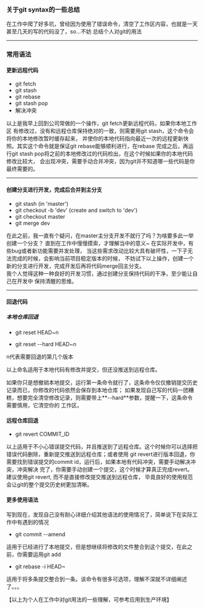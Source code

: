 ### 关于git syntax的一些总结
在工作中爬了好多坑，曾经因为使用了错误命令，清空了工作区内容，也就是一天甚至几天的写的代码没了，so...不妨
总结个人对git的用法

---

### 常用语法

#### 更新远程代码

* git fetch 
* git stash 
* git rebase
* git stash pop
* 解决冲突

以上是我早上回到公司常做的一个操作，git fetch更新远程代码，如果你本地工作区
有修改过，没有和远程仓库保持绝对的一致，则需要用git stash，这个命令会将你的本地修改暂时缓存起来，
并使你的本地代码指向最近一次的远程更新快照。其实这个命令就是保证git rebase能够顺利进行，在rebase
完成之后，再运行git stash pop将之前的本地修改过的代码检出，在这个时候如果你的本地代码修改比较大，
会出现冲突，需要手动合并冲突，因为git并不知道哪一些代码是你最终需要的。

***

#### 创建分支进行开发，完成后合并到主分支

* git stash (in 'master')
* git checkout -b 'dev' (create and switch to 'dev')
* git checkout master
* git merge dev

在此之前，我一直有个疑问，在master主分支开发不就行了吗？为啥要多此一举创建一个分支？
直到在工作中慢慢摸索，才理解当中的意义~ 在实际开发中，有些bug或者新功能需要并发处理，
当这些需求改动比较大具有破坏性，一下子无法完成的时候，会影响当前项目稳定版本的时候，
不妨试下以上操作，创建一个新的分支进行开发，完成开发后再将代码merge回主分支。  
我个人觉得这种一种良好的开发习惯，通过创建分支保持代码的干净，至少能让自己在开发中
保持清醒的思维。

---

#### 回退代码

##### 本地仓库回退

* git reset HEAD~n

* git reset --hard HEAD~n

n代表需要回退的第几个版本

以上命名适用于本地代码有修改并提交，但还没推送到远程仓库。  

如果你只是想撤销本地提交，运行第一条命令就行了，这条命令仅仅撤销提交历史记录而已，你修改的代码依然会保存到本地仓库；
如果发现自己写的代码一团糟糕，想要完全清空修改记录，则需要带上**--hard**参数，提醒一下，这条命令需要慎用，它清空你的
工作区。

#### 远程仓库回退

* git revert COMMIT_ID

以上适用于不小心错误提交代码，并且推送到了远程仓库。这个时候你可以选择把错误代码删除，重新提交推送到远程仓库；或者使用
git revert进行版本回退，你需要找到错误提交的commit id，运行后，如果本地有代码冲突，需要手动解决冲突，冲突解决
完了，你需要手动创建一个提交，这个时候才算真正完成revert。建议使用git revert, 而不是直接修改提交推送到远程仓库，
毕竟良好的使用规范会让git的整个提交历史树更加清晰。


#### 更多使用语法

写到现在，发现自己没有耐心详细介绍其他语法的使用情况了，简单说下在实际工作中有遇到的情况

* git commit --amend

适用于已经进行了本地提交，但是想继续将修改的文件整合到这个提交，在此之前，你需要运用git add

* git rebase -i HEAD~<n>

适用于将多条提交整合到一条。该命令有很多可选项，理解不深就不详细阐述了。。。


【以上为个人在工作中对git用法的一些理解，可参考应用到生产环境】